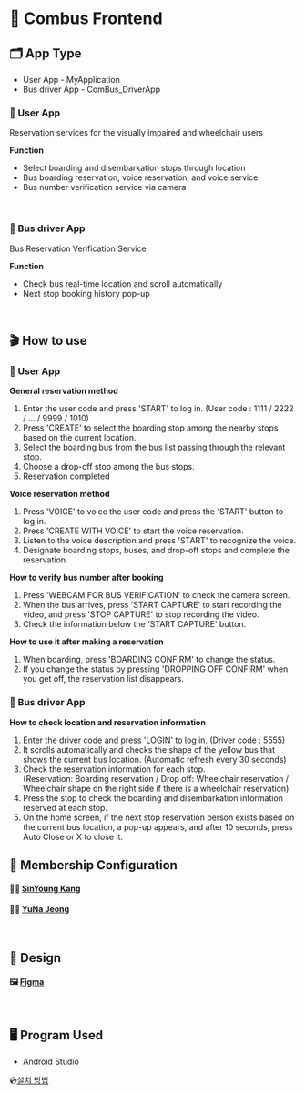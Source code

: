 # 🚌 Combus Frontend

## 🗂️ App Type
- User App - MyApplication
- Bus driver App - ComBus_DriverApp
### 📱 User App
Reservation services for the visually impaired and wheelchair users

**Function**
- Select boarding and disembarkation stops through location
- Bus boarding reservation, voice reservation, and voice service
- Bus number verification service via camera
 <Br/>
  
### 📱 Bus driver App
Bus Reservation Verification Service

**Function**
- Check bus real-time location and scroll automatically
- Next stop booking history pop-up
 <Br/>

## 🎬 How to use
### 📱 User App
**General reservation method**
1. Enter the user code and press 'START' to log in. (User code : 1111 / 2222 / ... / 9999 / 1010)
2. Press 'CREATE' to select the boarding stop among the nearby stops based on the current location.
3. Select the boarding bus from the bus list passing through the relevant stop.
4. Choose a drop-off stop among the bus stops.
5. Reservation completed

**Voice reservation method**
1. Press 'VOICE' to voice the user code and press the 'START' button to log in.
2. Press 'CREATE WITH VOICE' to start the voice reservation.
3. Listen to the voice description and press 'START' to recognize the voice.
4. Designate boarding stops, buses, and drop-off stops and complete the reservation.

**How to verify bus number after booking**
1. Press 'WEBCAM FOR BUS VERIFICATION' to check the camera screen.
2. When the bus arrives, press 'START CAPTURE' to start recording the video, and press 'STOP CAPTURE' to stop recording the video.
3. Check the information below the 'START CAPTURE' button.

**How to use it after making a reservation**
1. When boarding, press 'BOARDING CONFIRM' to change the status.
2. If you change the status by pressing 'DROPPING OFF CONFIRM' when you get off, the reservation list disappears.

### 📱 Bus driver App
**How to check location and reservation information**
1. Enter the driver code and press 'LOGIN' to log in. (Driver code : 5555)
2. It scrolls automatically and checks the shape of the yellow bus that shows the current bus location. (Automatic refresh every 30 seconds)
3. Check the reservation information for each stop. <br/>
   (Reservation: Boarding reservation / Drop off: Wheelchair reservation / Wheelchair shape on the right side if there is a wheelchair reservation)
4. Press the stop to check the boarding and disembarkation information reserved at each stop.
5. On the home screen, if the next stop reservation person exists based on the current bus location, a pop-up appears, and after 10 seconds, press Auto Close or X to close it.

## 👥 Membership Configuration
#### 👩‍💻 [SinYoung Kang](https://github.com/sinyoung6491)
#### 👩‍💻 [YuNa Jeong](https://github.com/13b13)
 <Br/>

## 🎨 Design
#### 🖼️ [Figma](https://www.figma.com/file/pKEx9GyBsCvqL84lFxsSZI/2024-Google-Solution-Challenge---%EC%9E%A5%EC%95%A0%EC%9D%B8-%EB%B2%84%EC%8A%A4-%EB%8F%84%EC%9A%B0%EB%AF%B8?type=design&node-id=3%3A163&mode=design&t=KuWlg1gsUkA1h4xp-1)
 <Br/>
 
## 🖥️ Program Used
- Android Studio

💿[설치 방법](https://developer.android.com/codelabs/basic-android-kotlin-compose-install-android-studio?hl=ko#0)

